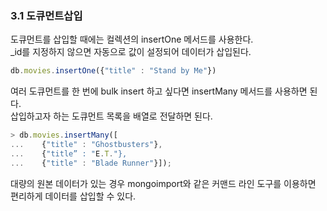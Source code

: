 ### 3.1 도큐먼트삽입

도큐먼트를 삽입할 때에는 컬렉션의 insertOne 메서드를 사용한다.  
_id를 지정하지 않으면 자동으로 값이 설정되어 데이터가 삽입된다.

```js
db.movies.insertOne({"title" : "Stand by Me"})
```

여러 도큐먼트를 한 번에 bulk insert 하고 싶다면 insertMany 메서드를 사용하면 된다.  
삽입하고자 하는 도큐먼트 목록을 배열로 전달하면 된다.

```js
> db.movies.insertMany([
...    {"title" : "Ghostbusters"},
...    {"title” : "E.T."},
...    {"title" : "Blade Runner"}]);
```

대량의 원본 데이터가 있는 경우 mongoimport와 같은 커맨드 라인 도구를 이용하면 편리하게 데이터를 삽입할 수 있다.



